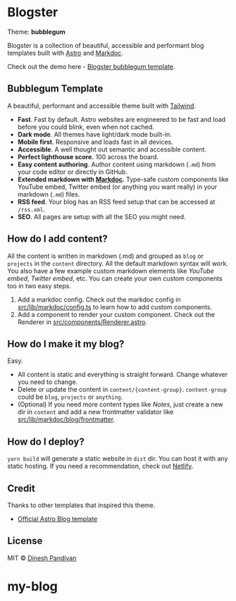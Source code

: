 # Blogster

Theme: **bubblegum**

Blogster is a collection of beautiful, accessible and performant blog templates built with [Astro](https://astro.build) and [Markdoc](https://markdoc.dev).

Check out the demo here - [Blogster bubblegum template](https://blogster-bubblegum.netlify.app).

## Bubblegum Template

A beautiful, performant and accessible theme built with [Tailwind](https://tailwindcss.com).

- **Fast**. Fast by default. Astro websites are engineered to be fast and load before you could blink, even when not cached.
- **Dark mode**. All themes have light/dark mode built-in.
- **Mobile first**. Responsive and loads fast in all devices.
- **Accessible**. A well thought out semantic and accessible content.
- **Perfect lighthouse score.** 100 across the board.
- **Easy content authoring**. Author content using markdown (`.md`) from your code editor or directly in GitHub.
- **Extended markdown with [Markdoc](https://markdoc.dev).** Type-safe custom components like YouTube embed, Twitter embed (or anything you want really) in your markdown (`.md`) files.
- **RSS feed**. Your blog has an RSS feed setup that can be accessed at `/rss.xml`.
- **SEO**. All pages are setup with all the SEO you might need.

## How do I add content?

All the content is written in markdown (.md) and grouped as `blog` or `projects` in the `content` directory. All the default markdown syntax will work. You also have a few example custom markdown elements like _YouTube embed_, _Twitter embed_, etc. You can create your own custom components too in two easy steps.

1. Add a markdoc config. Check out the markdoc config in [src/lib/markdoc/config.ts](src/lib/markdoc/config.ts) to learn how to add custom components.
2. Add a component to render your custom component. Check out the Renderer in [src/components/Renderer.astro](src/components/Renderer.astro).

## How do I make it my blog?

Easy.

- All content is static and everything is straight forward. Change whatever you need to change.
- Delete or update the content in `content/{content-group}`. `content-group` could be `blog`, `projects` or `anything`.
- (Optional) If you need more content types like _Notes_, just create a new dir in `content` and add a new frontmatter validator like [src/lib/markdoc/blog/frontmatter](src/lib/markdoc/blog/frontmatter).

## How do I deploy?

`yarn build` will generate a static website in `dist` dir. You can host it with any static hosting. If you need a recommendation, check out [Netlify](netlify.com).

## Credit

Thanks to other templates that inspired this theme.

- [Official Astro Blog template](https://github.com/withastro/astro/tree/main/examples/blog)

## License

MIT © [Dinesh Pandiyan](https://github.com/flexdinesh)

# my-blog

